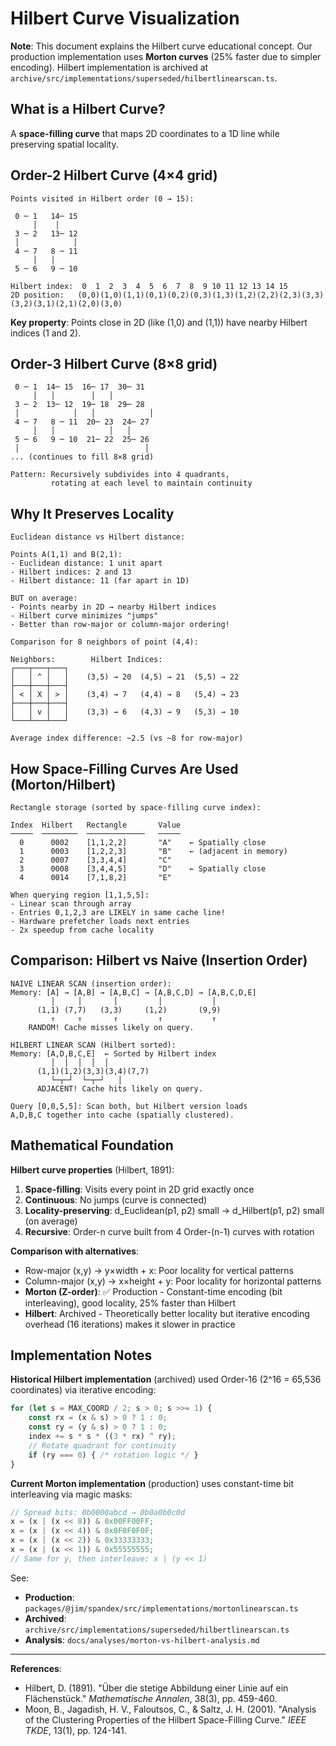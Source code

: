 # Hilbert Curve Visualization

**Note**: This document explains the Hilbert curve educational concept. Our production implementation uses **Morton curves** (25% faster due to simpler encoding). Hilbert implementation is archived at `archive/src/implementations/superseded/hilbertlinearscan.ts`.

## What is a Hilbert Curve?

A **space-filling curve** that maps 2D coordinates to a 1D line while preserving spatial locality.

## Order-2 Hilbert Curve (4×4 grid)

```
Points visited in Hilbert order (0 → 15):

 0 ─ 1   14─ 15
     │    │
 3 ─ 2   13─ 12
 │            │
 4 ─ 7   8 ─ 11
     │   │
 5 ─ 6   9 ─ 10

Hilbert index:  0  1  2  3  4  5  6  7  8  9 10 11 12 13 14 15
2D position:   (0,0)(1,0)(1,1)(0,1)(0,2)(0,3)(1,3)(1,2)(2,2)(2,3)(3,3)(3,2)(3,1)(2,1)(2,0)(3,0)
```

**Key property**: Points close in 2D (like (1,0) and (1,1)) have nearby Hilbert indices (1 and 2).

## Order-3 Hilbert Curve (8×8 grid)

```
 0 ─ 1  14─ 15  16─ 17  30─ 31
     │   │        │   │
 3 ─ 2  13─ 12  19─ 18  29─ 28
 │            │   │            │
 4 ─ 7   8 ─ 11  20─ 23  24─ 27
     │   │            │   │
 5 ─ 6   9 ─ 10  21─ 22  25─ 26
 │                            │
... (continues to fill 8×8 grid)

Pattern: Recursively subdivides into 4 quadrants, 
         rotating at each level to maintain continuity
```

## Why It Preserves Locality

```
Euclidean distance vs Hilbert distance:

Points A(1,1) and B(2,1):
- Euclidean distance: 1 unit apart
- Hilbert indices: 2 and 13
- Hilbert distance: 11 (far apart in 1D)

BUT on average:
- Points nearby in 2D → nearby Hilbert indices
- Hilbert curve minimizes "jumps"
- Better than row-major or column-major ordering!

Comparison for 8 neighbors of point (4,4):

Neighbors:        Hilbert Indices:
┌───┬───┬───┐    
│   │ ^ │   │    (3,5) → 20  (4,5) → 21  (5,5) → 22
├───┼───┼───┤    
│ < │ X │ > │    (3,4) → 7   (4,4) → 8   (5,4) → 23
├───┼───┼───┤    
│   │ v │   │    (3,3) → 6   (4,3) → 9   (5,3) → 10
└───┴───┴───┘    

Average index difference: ~2.5 (vs ~8 for row-major)
```

## How Space-Filling Curves Are Used (Morton/Hilbert)

```
Rectangle storage (sorted by space-filling curve index):

Index  Hilbert   Rectangle       Value
─────  ────────  ─────────────   ─────
  0      0002    [1,1,2,2]       "A"    ← Spatially close
  1      0003    [1,2,2,3]       "B"    ← (adjacent in memory)
  2      0007    [3,3,4,4]       "C"
  3      0008    [3,4,4,5]       "D"    ← Spatially close
  4      0014    [7,1,8,2]       "E"

When querying region [1,1,5,5]:
- Linear scan through array
- Entries 0,1,2,3 are LIKELY in same cache line!
- Hardware prefetcher loads next entries
- 2x speedup from cache locality
```

## Comparison: Hilbert vs Naive (Insertion Order)

```
NAIVE LINEAR SCAN (insertion order):
Memory: [A] → [A,B] → [A,B,C] → [A,B,C,D] → [A,B,C,D,E]
         │     │       │         │           │
      (1,1) (7,7)   (3,3)     (1,2)       (9,9)
         ↑     ↑       ↑         ↑           ↑
    RANDOM! Cache misses likely on query.

HILBERT LINEAR SCAN (Hilbert sorted):
Memory: [A,D,B,C,E]  ← Sorted by Hilbert index
         │  │  │  │  │
      (1,1)(1,2)(3,3)(3,4)(7,7)
         └─┬─┘  └─┬─┘   │
      ADJACENT! Cache hits likely on query.

Query [0,0,5,5]: Scan both, but Hilbert version loads
A,D,B,C together into cache (spatially clustered).
```

## Mathematical Foundation

**Hilbert curve properties** (Hilbert, 1891):

1. **Space-filling**: Visits every point in 2D grid exactly once
2. **Continuous**: No jumps (curve is connected)
3. **Locality-preserving**: d_Euclidean(p1, p2) small → d_Hilbert(p1, p2) small (on average)
4. **Recursive**: Order-n curve built from 4 Order-(n-1) curves with rotation

**Comparison with alternatives**:

- Row-major (x,y) → y×width + x: Poor locality for vertical patterns
- Column-major (x,y) → x×height + y: Poor locality for horizontal patterns
- **Morton (Z-order)**: ✅ Production - Constant-time encoding (bit interleaving), good locality, 25% faster than Hilbert
- **Hilbert**: Archived - Theoretically better locality but iterative encoding overhead (16 iterations) makes it slower in practice

## Implementation Notes

**Historical Hilbert implementation** (archived) used Order-16 (2^16 = 65,536 coordinates) via iterative encoding:

```typescript
for (let s = MAX_COORD / 2; s > 0; s >>= 1) {
	const rx = (x & s) > 0 ? 1 : 0;
	const ry = (y & s) > 0 ? 1 : 0;
	index += s * s * ((3 * rx) ^ ry);
	// Rotate quadrant for continuity
	if (ry === 0) { /* rotation logic */ }
}
```

**Current Morton implementation** (production) uses constant-time bit interleaving via magic masks:

```typescript
// Spread bits: 0b0000abcd → 0b0a0b0c0d
x = (x | (x << 8)) & 0x00FF00FF;
x = (x | (x << 4)) & 0x0F0F0F0F;
x = (x | (x << 2)) & 0x33333333;
x = (x | (x << 1)) & 0x55555555;
// Same for y, then interleave: x | (y << 1)
```

See:

- **Production**: `packages/@jim/spandex/src/implementations/mortonlinearscan.ts`
- **Archived**: `archive/src/implementations/superseded/hilbertlinearscan.ts`
- **Analysis**: `docs/analyses/morton-vs-hilbert-analysis.md`

---

**References**:

- Hilbert, D. (1891). "Über die stetige Abbildung einer Linie auf ein Flächenstück." _Mathematische Annalen_, 38(3), pp. 459-460.
- Moon, B., Jagadish, H. V., Faloutsos, C., & Saltz, J. H. (2001). "Analysis of the Clustering Properties of the Hilbert Space-Filling Curve." _IEEE TKDE_, 13(1), pp. 124-141.
